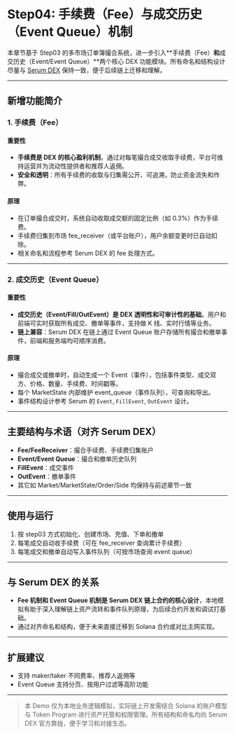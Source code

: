 # Step04: 手续费（Fee）与成交历史（Event Queue）机制

本章节基于 Step03 的多市场订单簿撮合系统，进一步引入**手续费（Fee）**和**成交历史（Event/Event Queue）**两个核心 DEX 功能模块。所有命名和结构设计尽量与 [Serum DEX](https://github.com/project-serum/serum-dex) 保持一致，便于后续链上迁移和理解。

---

## 新增功能简介

### 1. 手续费（Fee）

#### 重要性
- **手续费是 DEX 的核心盈利机制**。通过对每笔撮合成交收取手续费，平台可维持运营并为流动性提供者和推荐人返佣。
- **安全和透明**：所有手续费的收取与归集需公开、可追溯，防止资金流失和作弊。

#### 原理
- 在订单撮合成交时，系统自动收取成交额的固定比例（如 0.3%）作为手续费。
- 手续费归集到市场 fee_receiver（或平台账户），用户余额变更时已自动扣除。
- 相关命名和流程参考 Serum DEX 的 fee 处理方式。

---

### 2. 成交历史（Event Queue）

#### 重要性
- **成交历史（Event/Fill/OutEvent）是 DEX 透明性和可审计性的基础**。用户和前端可实时获取所有成交、撤单等事件，支持做 K 线、实时行情等业务。
- **链上兼容**：Serum DEX 在链上通过 Event Queue 账户存储所有撮合和撤单事件，前端和服务端均可顺序消费。

#### 原理
- 撮合成交或撤单时，自动生成一个 Event（事件），包括事件类型、成交双方、价格、数量、手续费、时间戳等。
- 每个 MarketState 内部维护 event_queue（事件队列），可查询和导出。
- 事件结构设计参考 Serum 的 `Event`, `FillEvent`, `OutEvent` 设计。

---

## 主要结构与术语（对齐 Serum DEX）

- **Fee/FeeReceiver**：撮合手续费、手续费归集账户
- **Event/Event Queue**：撮合和撤单历史队列
- **FillEvent**：成交事件
- **OutEvent**：撤单事件
- 其它如 Market/MarketState/Order/Side 均保持与前述章节一致

---

## 使用与运行

1. 按 step03 方式初始化、创建市场、充值、下单和撤单
2. 每笔成交自动收手续费（可在 fee_receiver 查询累计手续费）
3. 每笔成交和撤单自动写入事件队列（可按市场查询 event queue）

---

## 与 Serum DEX 的关系

- **Fee 机制和 Event Queue 机制是 Serum DEX 链上合约的核心设计**，本地模拟有助于深入理解链上资产流转和事件队列原理，为后续合约开发和调试打基础。
- 通过对齐命名和结构，便于未来直接迁移到 Solana 合约或对比主网实现。

---

## 扩展建议

- 支持 maker/taker 不同费率、推荐人返佣等
- Event Queue 支持分页、按用户过滤等高阶功能

---

> 本 Demo 仅为本地业务逻辑模拟，实际链上开发需结合 Solana 的账户模型与 Token Program 进行资产托管和权限管理。所有结构和命名均向 Serum DEX 官方靠拢，便于学习和对接生态。
